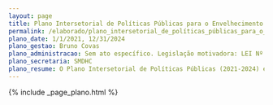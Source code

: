 ```yaml
---
layout: page
title: Plano Intersetorial de Políticas Públicas para o Envelhecimento
permalink: /elaborado/plano_intersetorial_de_políticas_públicas_para_o_envelhecimento
plano_date: 1/1/2021, 12/31/2024
plano_gestao: Bruno Covas
plano_administracao: Sem ato específico. Legislação motivadora: LEI Nº 10.741, DE 1º DE OUTUBRO DE 2003.
plano_secretaria: SMDHC
plano_resume: O Plano Intersetorial de Políticas Públicas (2021-2024) é um instrumento crucial de gestão pública que resultou de discussões entre técnicos de quinze secretarias municipais e representantes do Conselho Municipal do Idoso. Seu objetivo é definir metas e ações para promover o envelhecimento populacional de maneira condigna aos direitos humanos. Baseado em diversas perspectivas, será uma referência para o planejamento e a melhoria dos programas e serviços destinados aos idosos em São Paulo. Construído a partir de demandas da sociedade civil, o plano reflete os quatro eixos do Envelhecimento Ativo e Saudável, definidos pela Organização Mundial da Saúde, visando melhorar a qualidade de vida à medida que as pessoas envelhecem.
---
```

<div>
{% include _page_plano.html %}
</div>
